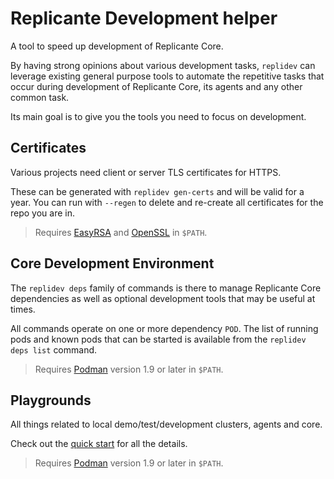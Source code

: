 # Replicante Development helper
A tool to speed up development of Replicante Core.

By having strong opinions about various development tasks, `replidev` can leverage existing
general purpose tools to automate the repetitive tasks that occur during development of
Replicante Core, its agents and any other common task.

Its main goal is to give you the tools you need to focus on development.

## Certificates
Various projects need client or server TLS certificates for HTTPS.

These can be generated with `replidev gen-certs` and will be valid for a year.
You can run with `--regen` to delete and re-create all certificates for the repo you are in.

> Requires [EasyRSA] and [OpenSSL] in `$PATH`.

## Core Development Environment
The `replidev deps` family of commands is there to manage Replicante Core dependencies
as well as optional development tools that may be useful at times.

All commands operate on one or more dependency `POD`.
The list of running pods and known pods that can be started is available from the
`replidev deps list` command.

> Requires [Podman] version 1.9 or later in `$PATH`.

## Playgrounds
All things related to local demo/test/development clusters, agents and core.

Check out the [quick start](https://www.replicante.io/quick-start/) for all the details.

> Requires [Podman] version 1.9 or later in `$PATH`.

[EasyRSA]: <https://github.com/OpenVPN/easy-rsa>
[OpenSSL]: <https://www.openssl.org/>
[Podman]: <https://podman.io/>
